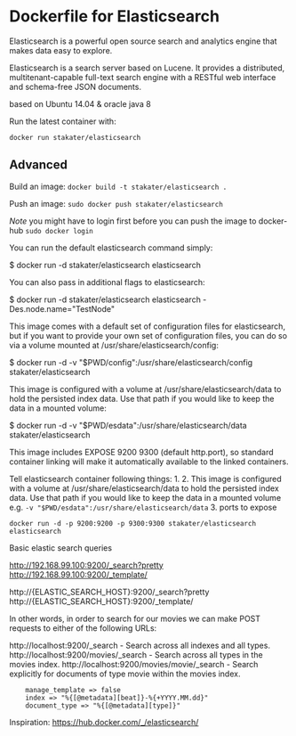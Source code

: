 # Dockerfile for Elasticsearch
Elasticsearch is a powerful open source search and analytics engine that makes data easy to explore.

Elasticsearch is a search server based on Lucene. It provides a distributed, multitenant-capable full-text search engine with a RESTful web interface and schema-free JSON documents.

based on Ubuntu 14.04 & oracle java 8

Run the latest container with:

`docker run stakater/elasticsearch`

## Advanced

Build an image:
`docker build -t stakater/elasticsearch .`

Push an image:
`sudo docker push stakater/elasticsearch`

_Note_ you might have to login first before you can push the image to docker-hub `sudo docker login`

You can run the default elasticsearch command simply:

$ docker run -d stakater/elasticsearch elasticsearch

You can also pass in additional flags to elasticsearch:

$ docker run -d stakater/elasticsearch elasticsearch -Des.node.name="TestNode"

This image comes with a default set of configuration files for elasticsearch, but if you want to provide your own set of configuration files, you can do so via a volume mounted at /usr/share/elasticsearch/config:

$ docker run -d -v "$PWD/config":/usr/share/elasticsearch/config stakater/elasticsearch

This image is configured with a volume at /usr/share/elasticsearch/data to hold the persisted index data. Use that path if you would like to keep the data in a mounted volume:

$ docker run -d -v "$PWD/esdata":/usr/share/elasticsearch/data stakater/elasticsearch

This image includes EXPOSE 9200 9300 (default http.port), so standard container linking will make it automatically available to the linked containers.

Tell elasticsearch container following things:
1.
2. This image is configured with a volume at /usr/share/elasticsearch/data to hold the persisted index data. Use that path if you would like to keep the data in a mounted volume
e.g.
`-v "$PWD/esdata":/usr/share/elasticsearch/data`
3. ports to expose

`docker run -d -p 9200:9200 -p 9300:9300 stakater/elasticsearch elasticsearch`


Basic elastic search queries

http://192.168.99.100:9200/_search?pretty
http://192.168.99.100:9200/_template/

http://{ELASTIC_SEARCH_HOST}:9200/_search?pretty
http://{ELASTIC_SEARCH_HOST}:9200/_template/

In other words, in order to search for our movies we can make POST requests to either of the following URLs:

http://localhost:9200/_search - Search across all indexes and all types.
http://localhost:9200/movies/_search - Search across all types in the movies index.
http://localhost:9200/movies/movie/_search - Search explicitly for documents of type movie within the movies index.


		manage_template => false
		index => "%{[@metadata][beat]}-%{+YYYY.MM.dd}"
		document_type => "%{[@metadata][type]}"


Inspiration: https://hub.docker.com/_/elasticsearch/